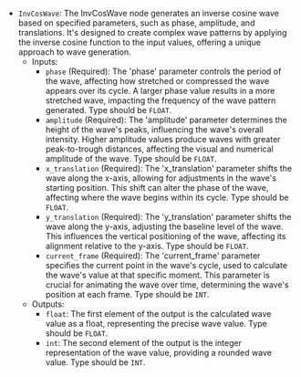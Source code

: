 - `InvCosWave`: The InvCosWave node generates an inverse cosine wave based on specified parameters, such as phase, amplitude, and translations. It's designed to create complex wave patterns by applying the inverse cosine function to the input values, offering a unique approach to wave generation.
    - Inputs:
        - `phase` (Required): The 'phase' parameter controls the period of the wave, affecting how stretched or compressed the wave appears over its cycle. A larger phase value results in a more stretched wave, impacting the frequency of the wave pattern generated. Type should be `FLOAT`.
        - `amplitude` (Required): The 'amplitude' parameter determines the height of the wave's peaks, influencing the wave's overall intensity. Higher amplitude values produce waves with greater peak-to-trough distances, affecting the visual and numerical amplitude of the wave. Type should be `FLOAT`.
        - `x_translation` (Required): The 'x_translation' parameter shifts the wave along the x-axis, allowing for adjustments in the wave's starting position. This shift can alter the phase of the wave, affecting where the wave begins within its cycle. Type should be `FLOAT`.
        - `y_translation` (Required): The 'y_translation' parameter shifts the wave along the y-axis, adjusting the baseline level of the wave. This influences the vertical positioning of the wave, affecting its alignment relative to the y-axis. Type should be `FLOAT`.
        - `current_frame` (Required): The 'current_frame' parameter specifies the current point in the wave's cycle, used to calculate the wave's value at that specific moment. This parameter is crucial for animating the wave over time, determining the wave's position at each frame. Type should be `INT`.
    - Outputs:
        - `float`: The first element of the output is the calculated wave value as a float, representing the precise wave value. Type should be `FLOAT`.
        - `int`: The second element of the output is the integer representation of the wave value, providing a rounded wave value. Type should be `INT`.

